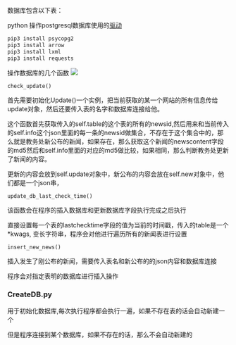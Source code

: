 数据库包含以下表：



python 操作postgresql数据库使用的[驱动](https://github.com/psycopg/psycopg2)


```bash
pip3 install psycopg2
pip3 install arrow
pip3 install lxml
pip3 install requests
```

操作数据库的几个函数
![](http://oqyjccf1n.bkt.clouddn.com/20171207-003453.png)

```
check_update()
```
首先需要初始化Update()一个实例，把当前获取的某一个网站的所有信息传给update对象，然后还要传入表的名字和数据库连接给他。

这个函数首先获取传入的self.table的这个表的所有的newsid,然后用来和当前传入的self.info这个json里面的每一条的newsid做集合，不存在于这个集合中的，那么就是教务处新公布的新闻，如果存在，那么获取这个新闻的newscontent字段的md5然后和self.info里面的对应的md5做比较，如果相同，那么判断教务处更新了新闻的内容。

更新的内容会放到self.update对象中，新公布的内容会放在self.new对象中，他们都是一个json串，

```
update_db_last_check_time()
```
该函数会在程序的插入数据库和更新数据库字段执行完成之后执行

直接设置每一个表的lastchecktime字段的值为当前的时间戳，传入的table是一个*kwags, 变长字符串，程序会对他进行遍历所有的新闻表进行设置


```
insert_new_news()
```
插入发生了刚公布的新闻，需要传入表名和新公布的的json内容和数据库连接

程序会对指定表明的数据库进行插入操作

### CreateDB.py
用于初始化数据库,每次执行程序都会执行一遍，如果不存在表的话会自动新建一个

但是程序连接到某个数据库，如果不存在的话，那么不会自动新建的
